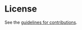 # License

See the
[guidelines for contributions](https://github.com/tlswg/certificate-compression/blob/master/CONTRIBUTING.md).
